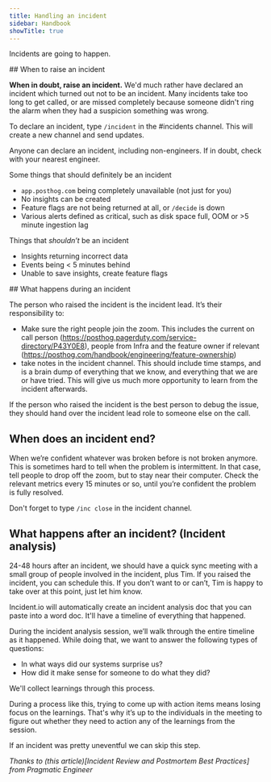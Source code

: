 ```yaml
---
title: Handling an incident
sidebar: Handbook
showTitle: true
---
```


Incidents are going to happen.

## When to raise an incident

**When in doubt, raise an incident.** We'd much rather have declared an incident which turned out not to be an incident. Many incidents take too long to get called, or are missed completely because someone didn't ring the alarm when they had a suspicion something was wrong.

To declare an incident, type `/incident` in the #incidents channel. This will create a new channel and send updates.

Anyone can declare an incident, including non-engineers. If in doubt, check with your nearest engineer.

Some things that should definitely be an incident
- `app.posthog.com` being completely unavailable (not just for you)
- No insights can be created
- Feature flags are not being returned at all, or `/decide` is down
- Various alerts defined as critical, such as disk space full, OOM or >5 minute ingestion lag

Things that _shouldn’t_ be an incident
- Insights returning incorrect data
- Events being < 5 minutes behind
- Unable to save insights, create feature flags

## What happens during an incident

The person who raised the incident is the incident lead. It’s their responsibility to:
- Make sure the right people join the zoom. This includes the current on call person (https://posthog.pagerduty.com/service-directory/P43Y0E8), people from Infra and the feature owner if relevant (https://posthog.com/handbook/engineering/feature-ownership)
- take notes in the incident channel. This should include time stamps, and is a brain dump of everything that we know, and everything that we are or have tried. This will give us much more opportunity to learn from the incident afterwards.

If the person who raised the incident is the best person to debug the issue, they should hand over the incident lead role to someone else on the call.

## When does an incident end?

When we’re confident whatever was broken before is not broken anymore. This is sometimes hard to tell when the problem is intermittent. In that case, tell people to drop off the zoom, but to stay near their computer. Check the relevant metrics every 15 minutes or so, until you’re confident the problem is fully resolved. 

Don't forget to type `/inc close` in the incident channel.

## What happens after an incident? (Incident analysis)

24-48 hours after an incident, we should have a quick sync meeting with a small group of people involved in the incident, plus Tim. If you raised the incident, you can schedule this. If you don’t want to or can’t, Tim is happy to take over at this point, just let him know.

Incident.io will automatically create an incident analysis doc that you can paste into a word doc. It'll have a timeline of everything that happened.

During the incident analysis session, we’ll walk through the entire timeline as it happened. While doing that, we want to answer the following types of questions:
- In what ways did our systems surprise us?
- How did it make sense for someone to do what they did?

We'll collect learnings through this process.

During a process like this, trying to come up with action items means losing focus on the learnings. That's why it’s up to the individuals in the meeting to figure out whether they need to action any of the learnings from the session.

If an incident was pretty uneventful we can skip this step.


_Thanks to (this article)[Incident Review and Postmortem Best Practices] from Pragmatic Engineer_